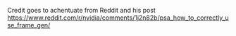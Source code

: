 Credit goes to achentuate from Reddit and his post https://www.reddit.com/r/nvidia/comments/1j2n82b/psa_how_to_correctly_use_frame_gen/
